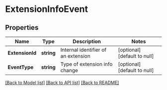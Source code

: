 # ExtensionInfoEvent

## Properties
Name | Type | Description | Notes
------------ | ------------- | ------------- | -------------
**ExtensionId** | **string** | Internal identifier of an extension | [optional] [default to null]
**EventType** | **string** | Type of extension info change | [optional] [default to null]

[[Back to Model list]](../README.md#documentation-for-models) [[Back to API list]](../README.md#documentation-for-api-endpoints) [[Back to README]](../README.md)


